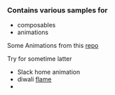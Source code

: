 ### Contains various samples for 
- composables 
- animations

Some Animations from this [repo](git@github.com:Dalakoti07/ComposeAnimationsPlayground.git)

Try for sometime latter
- Slack home animation
- diwali [flame](https://codepen.io/oianmol/pen/oNyvZPx)
- 


